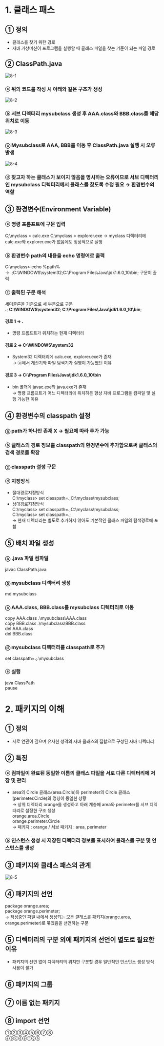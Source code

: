 # 1. 클래스 패스  
## ① 정의  
  - 클래스를 찾기 위한 경로  
  - 자바 가상머신이 프로그램을 실행할 때 클래스 파일을 찾는 기준이 되는 파일 경로  
    
## ② ClassPath.java  
![8-1](https://user-images.githubusercontent.com/48504392/67634122-54851b80-f8fb-11e9-972e-e0488aa007c1.png)  
### ⓐ 위의 코드를 작성 시 아래와 같은 구조가 생성  
![8-2](https://user-images.githubusercontent.com/48504392/67634149-9746f380-f8fb-11e9-8329-54f43eef2010.png)  
### ⓑ 서브 디렉터리 mysubclass 생성 후 AAA.class와 BBB.class를 해당 위치로 이동 
![8-3](https://user-images.githubusercontent.com/48504392/67634161-c3627480-f8fb-11e9-90ef-842ad8e1e918.png)  
### ⓒ Mysubclass로 AAA, BBB를 이동 후 ClassPath.java 실행 시 오류 발생  
![8-4](https://user-images.githubusercontent.com/48504392/67634170-d2492700-f8fb-11e9-98d3-d32a2dc542a0.png)  
### ⓓ 찾고자 하는 클래스가 보이지 않음을 명시하는 오류이므로 서브 디렉터리인 mysubclass 디렉터리에서 클래스를 찾도록 수정 필요  → 환경변수의 역할  
  
## ③ 환경변수(Environment Variable)  
### ⓐ 명령 프롬프트에 구문 입력  
  C;\myclass > calc.exe
  C;\myclass > explorer.exe 
  → myclass 디렉터리에 calc.exe와 explorer.exe가 없음에도 정상적으로 실행
### ⓑ 환경변수 path의 내용을 echo 명령어로 출력  
  C:\myclass> echo %path%  
  → .;C:\WINDOWS\system32;C:\Program Files\Java\jdk1.6.0_10\bin; 구문이 출력  
### ⓒ 출력된 구문 해석  
  세미콜론을 기준으로 세 부분으로 구분  
  **.**; **C:\WINDOWS\system32**; **C:\Program Files\Java\jdk1.6.0_10\bin**;  
#### 경로 1 → .
- 명령 프롬프트가 위치하는 현재 디렉터리  
#### 경로 2 → C:\WINDOWS\system32  
- System32 디렉터리에 calc.exe, explorer.exe가 존재  
  → ⓐ에서 계산기와 파일 탐색기가 실행이 가능했던 이유  
#### 경로 3 → C:\Program Files\Java\jdk1.6.0_10\bin  
- bin 폴더에 javac.exe와 java.exe가 존재  
  → 명령 프롬프트가 어느 디렉터리에 위치하든 항상 자바 프로그램을 컴파일 및 실행 가능한 이유  
  
## ④ 환경변수의 classpath 설정  
### ⓐ path가 하나만 존재 X → 필요에 따라 추가 가능  
### ⓑ 클래스의 경로 정보를 classpath의 환경변수에 추가함으로써 클래스의 검색 경로를 확장  
### ⓒ classpath 설정 구문  
### ⓓ 지정방식  
- 절대경로지정방식  
C:\myclass> set classpath=.;C:\myclass\mysubclass;  
- 상대경로지정방식  
C:\myclass> set classpath=.;C:\myclass\mysubclass;  
C:\myclass> set classpath=.;  
→ 현재 디렉터리는 별도로 추가하지 않아도 기본적인 클래스 파일의 탐색경로에 포함  


## ⑤ 배치 파일 생성  
### ⓐ .java 파일 컴파일  
javac ClassPath.java  
### ⓑ mysubclass 디렉터리 생성  
md mysubclass  
### ⓒ AAA.class, BBB.class를 mysubclass 디렉터리로 이동  
copy AAA.class .\mysubclass\AAA.class  
copy BBB.class .\mysubclass\BBB.class  
del AAA.class  
del BBB.class  
### ⓓ mysubclass 디렉터리를 classpath로 추가  
set classpath=.;.\mysubclass  
### ⓔ 실행  
java ClassPath  
pause  

# 2. 패키지의 이해  
## ① 정의  
- 서로 연관이 깊으며 유사한 성격의 자바 클래스의 집합으로 구성된 자바 디렉터리  
## ② 특징  
### ⓐ 컴파일이 완료된 동일한 이름의 클래스 파일을 서로 다른 디렉터리에 저장 및 관리  
- area의 Circle 클래스(area.Circle)와 perimeter의 Circle 클래스(perimeter.Circle)의 명칭이 동일한 상황  
→ 상위 디렉터리 orange를 생성하고 아래 계층에 area와 perimeter를 서브 디렉터리로 설정한 구조 생성  
orange.area.Circle  
orange.perimeter.Circle  
→ 패키지 : orange / 서브 패키지 : area, perimeter  
### ⓑ 인스턴스 생성 시 저장된 디렉터리 정보를 표시하여 클래스를 구분 및 인스턴스를 생성  
## ③ 패키지와 클래스 패스의 관계  
![8-5](https://user-images.githubusercontent.com/48504392/67634262-de81b400-f8fc-11e9-9bfc-418cbe3d1c3e.png)  
## ④ 패키지의 선언  
package orange.area;  
package orange.perimeter;  
→ 작성중인 파일 내에서 생성되는 모든 클래스를 패키지(orange.area, orange.perimeter)로 묶겠음을 선언하는 구문  
## ⑤ 디렉터리의 구분 외에 패키지의 선언이 별도로 필요한 이유  
- 패키지의 선언 없이 디렉터리의 위치만 구분할 경우 일반적인 인스턴스 생성 방식 사용이 불가  
## ⑥ 패키지의 그룹  
## ⑦ 이름 없는 패키지  
## ⑧ import 선언  
①②③④⑤⑥⑦⑧  
ⓐⓑⓒⓓⓔⓕⓖⓗ  
